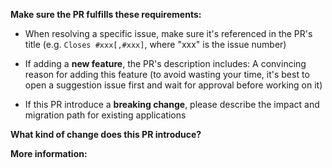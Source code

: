 <!--
Please make sure to read the Pull Request Guidelines:
https://github.com/Armour/Automatic-Image-Colorization/blob/master/.github/CONTRIBUTING.md#submitting-a-pull-request
-->

<!-- PULL REQUEST TEMPLATE -->

**Make sure the PR fulfills these requirements:**

- When resolving a specific issue, make sure it's referenced in the PR's title (e.g. `Closes #xxx[,#xxx]`, where "xxx" is the issue number)

- If adding a **new feature**, the PR's description includes: A convincing reason for adding this feature (to avoid wasting your time, it's best to open a suggestion issue first and wait for approval before working on it)

- If this PR introduce a **breaking change**, please describe the impact and migration path for existing applications

**What kind of change does this PR introduce?**

<!--
E.g.
    bugfix,
    feature,
    code style update,
    refactor,
    build-related changes,
    or others... (please describe)
-->

**More information:**
